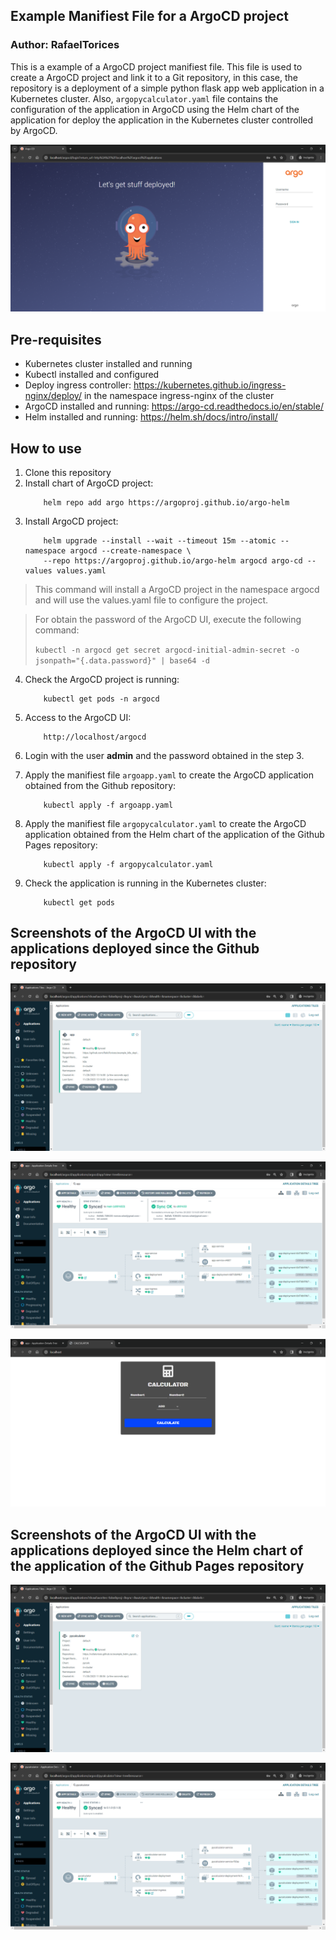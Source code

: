 ## Example Manifiest File for a ArgoCD project

### Author: RafaelTorices

This is a example of a ArgoCD project manifiest file. This file is used to create a ArgoCD project and link it to a Git repository, in this case, the repository is a deployment of a simple python flask app web application in a Kubernetes cluster. Also, `argopycalculator.yaml` file contains the configuration of the application in ArgoCD using the Helm chart of the application for deploy the application in the Kubernetes cluster controlled by ArgoCD.

![Alt text](images/image.png)

## Pre-requisites

- Kubernetes cluster installed and running
- Kubectl installed and configured
- Deploy ingress controller: https://kubernetes.github.io/ingress-nginx/deploy/ in the namespace ingress-nginx of the cluster
- ArgoCD installed and running: https://argo-cd.readthedocs.io/en/stable/
- Helm installed and running: https://helm.sh/docs/intro/install/

## How to use

1.  Clone this repository
2.  Install chart of ArgoCD project:
    ```
        helm repo add argo https://argoproj.github.io/argo-helm
    ```
3.  Install ArgoCD project:
    ```
        helm upgrade --install --wait --timeout 15m --atomic --namespace argocd --create-namespace \
        --repo https://argoproj.github.io/argo-helm argocd argo-cd --values values.yaml
    ```

> This command will install a ArgoCD project in the namespace argocd and will use the values.yaml file to configure the project.

> For obtain the password of the ArgoCD UI, execute the following command:
>
> `kubectl -n argocd get secret argocd-initial-admin-secret -o jsonpath="{.data.password}" | base64 -d`

4.  Check the ArgoCD project is running:

    ```
        kubectl get pods -n argocd
    ```

5.  Access to the ArgoCD UI:

    ```
        http://localhost/argocd
    ```

6.  Login with the user **admin** and the password obtained in the step 3.

7.  Apply the manifiest file `argoapp.yaml` to create the ArgoCD application obtained from the Github repository:

    ```
        kubectl apply -f argoapp.yaml
    ```

8.  Apply the manifiest file `argopycalculator.yaml` to create the ArgoCD application obtained from the Helm chart of the application of the Github Pages repository:

    ```
        kubectl apply -f argopycalculator.yaml
    ```

9.  Check the application is running in the Kubernetes cluster:
    ```
        kubectl get pods
    ```
## Screenshots of the ArgoCD UI with the applications deployed since the Github repository

![Alt text](images/image1.png)

![Alt text](images/image2.png)

![Alt text](images/image3.png)

## Screenshots of the ArgoCD UI with the applications deployed since the Helm chart of the application of the Github Pages repository

![Alt text](images/image4.png)

![Alt text](images/image5.png)
